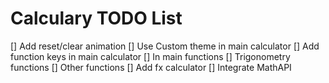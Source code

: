 # Calculary TODO List

[] Add reset/clear animation
[] Use Custom theme in main calculator
[] Add function keys in main calculator
  [] In main functions
  [] Trigonometry functions
  [] Other functions
[] Add fx calculator
[] Integrate MathAPI
